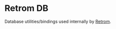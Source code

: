 # Retrom DB

Database utilities/bindings used internally by [Retrom](http://github.com/JMBeresford/retrom).
